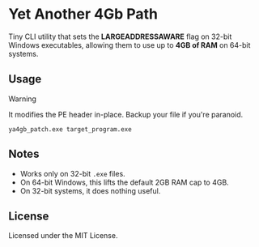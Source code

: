 Yet Another 4Gb Path
====================

Tiny CLI utility that sets the **LARGEADDRESSAWARE** flag on 32-bit Windows
executables, allowing them to use up to **4GB of RAM** on 64-bit systems.


Usage
-----

> [!WARNING]
> It modifies the PE header in-place. Backup your file if you're paranoid.

~~~
ya4gb_patch.exe target_program.exe
~~~


Notes
-----

- Works only on 32-bit `.exe` files.
- On 64-bit Windows, this lifts the default 2GB RAM cap to 4GB.
- On 32-bit systems, it does nothing useful.


License
-------

Licensed under the MIT License.

